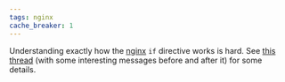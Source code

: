 ```yaml
---
tags: nginx
cache_breaker: 1
---
```


Understanding exactly how the [nginx](/wiki/nginx) `if` directive works is hard. See [this thread](http://nginx.org/pipermail/nginx/2011-February/025241.html) (with some interesting messages before and after it) for some details.
